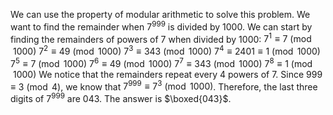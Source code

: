  We can use the property of modular arithmetic to solve this problem.
We want to find the remainder when $7^{999}$ is divided by 1000.
We can start by finding the remainders of powers of 7 when divided by 1000:
$7^1 \equiv 7 \pmod{1000}$
$7^2 \equiv 49 \pmod{1000}$
$7^3 \equiv 343 \pmod{1000}$
$7^4 \equiv 2401 \equiv 1 \pmod{1000}$
$7^5 \equiv 7 \pmod{1000}$
$7^6 \equiv 49 \pmod{1000}$
$7^7 \equiv 343 \pmod{1000}$
$7^8 \equiv 1 \pmod{1000}$
We notice that the remainders repeat every 4 powers of 7.
Since $999 \equiv 3 \pmod{4}$, we know that $7^{999} \equiv 7^3 \pmod{1000}$.
Therefore, the last three digits of $7^{999}$ are 043.
The answer is $\boxed{043}$.